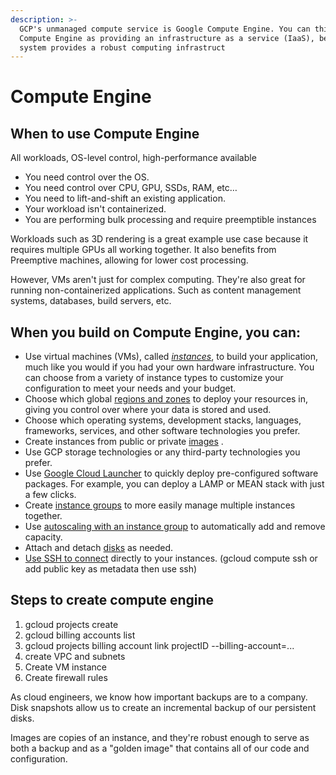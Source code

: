```yaml
---
description: >-
  GCP's unmanaged compute service is Google Compute Engine. You can think of
  Compute Engine as providing an infrastructure as a service (IaaS), because the
  system provides a robust computing infrastruct
---
```


# Compute Engine

## When to use Compute Engine

All workloads, OS-level control, high-performance available

* You need control over the OS.
* You need control over CPU, GPU, SSDs, RAM, etc…
* You need to lift-and-shift an existing application.
* Your workload isn't containerized.
* You are performing bulk processing and require preemptible instances

Workloads such as 3D rendering is a great example use case because it requires multiple GPUs all working together. It also benefits from Preemptive machines, allowing for lower cost processing.

However, VMs aren't just for complex computing. They're also great for running non-containerized applications. Such as content management systems, databases, build servers, etc.

## When you build on Compute Engine, you can:

* Use virtual machines \(VMs\), called [_instances_](https://cloud.google.com/compute/docs/instances), to build your application, much like you would if you had your own hardware infrastructure. You can choose from a variety of instance types to customize your configuration to meet your needs and your budget.
* Choose which global [regions and zones](https://cloud.google.com/compute/docs/zones) to deploy your resources in, giving you control over where your data is stored and used.
* Choose which operating systems, development stacks, languages, frameworks, services, and other software technologies you prefer.
* Create instances from public or private [images](https://cloud.google.com/compute/docs/images) .
* Use GCP storage technologies or any third-party technologies you prefer.
* Use [Google Cloud Launcher](https://cloud.google.com/launcher) to quickly deploy pre-configured software packages. For example, you can deploy a LAMP or MEAN stack with just a few clicks.
* Create [instance groups](https://cloud.google.com/compute/docs/instance-groups) to more easily manage multiple instances together.
* Use [autoscaling with an instance group](https://cloud.google.com/compute/docs/autoscaler) to automatically add and remove capacity.
* Attach and detach [disks](https://cloud.google.com/compute/docs/disks) as needed.
* [Use SSH to connect](https://cloud.google.com/compute/docs/instances/connecting-to-instance) directly to your instances. \(gcloud compute ssh or add public key as metadata then use ssh\)

## Steps to create compute engine

1. gcloud projects create
2. gcloud billing accounts list
3. gcloud projects billing account link projectID --billing-account=...
4. create VPC and subnets
5. Create VM instance
6. Create firewall rules

As cloud engineers, we know how important backups are to a company. Disk snapshots allow us to create an incremental backup of our persistent disks.

Images are copies of an instance, and they're robust enough to serve as both a backup and as a "golden image" that contains all of our code and configuration.

